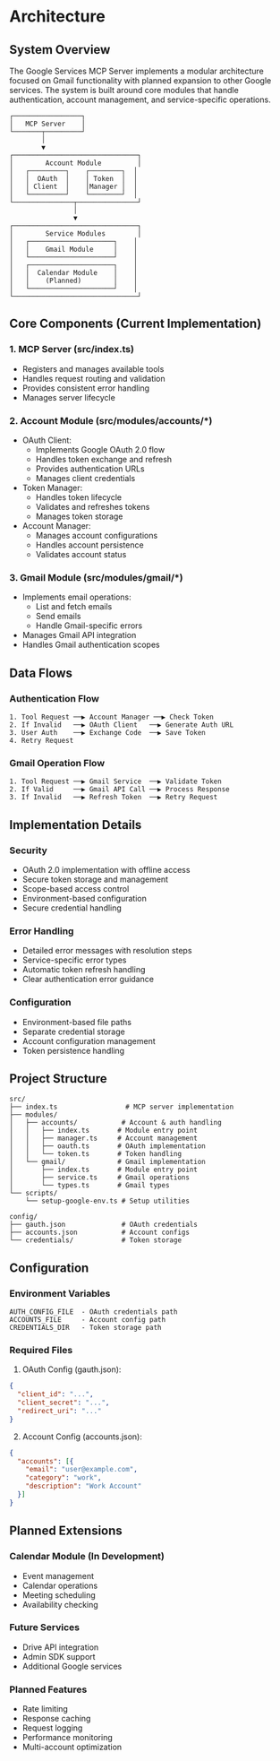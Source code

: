 # Architecture

## System Overview

The Google Services MCP Server implements a modular architecture focused on Gmail functionality with planned expansion to other Google services. The system is built around core modules that handle authentication, account management, and service-specific operations.

```
┌─────────────────┐
│   MCP Server    │
└───────┬─────────┘
        │
        ▼
┌───────────────────────────────┐
│        Account Module         │
│   ┌─────────┐    ┌────────┐  │
│   │  OAuth  │    │ Token  │  │
│   │ Client  │    │Manager │  │
│   └─────────┘    └────────┘  │
└───────────────┬───────────────┘
                │
                ▼
┌───────────────────────────────┐
│        Service Modules        │
│   ┌─────────────────────┐    │
│   │    Gmail Module     │    │
│   └─────────────────────┘    │
│   ┌─────────────────────┐    │
│   │  Calendar Module    │    │
│   │    (Planned)        │    │
│   └─────────────────────┘    │
└───────────────────────────────┘
```

## Core Components (Current Implementation)

### 1. MCP Server (src/index.ts)
- Registers and manages available tools
- Handles request routing and validation
- Provides consistent error handling
- Manages server lifecycle

### 2. Account Module (src/modules/accounts/*)
- OAuth Client:
  - Implements Google OAuth 2.0 flow
  - Handles token exchange and refresh
  - Provides authentication URLs
  - Manages client credentials
- Token Manager:
  - Handles token lifecycle
  - Validates and refreshes tokens
  - Manages token storage
- Account Manager:
  - Manages account configurations
  - Handles account persistence
  - Validates account status

### 3. Gmail Module (src/modules/gmail/*)
- Implements email operations:
  - List and fetch emails
  - Send emails
  - Handle Gmail-specific errors
- Manages Gmail API integration
- Handles Gmail authentication scopes

## Data Flows

### Authentication Flow
```
1. Tool Request ──▶ Account Manager ──▶ Check Token
2. If Invalid   ──▶ OAuth Client   ──▶ Generate Auth URL
3. User Auth    ──▶ Exchange Code  ──▶ Save Token
4. Retry Request
```

### Gmail Operation Flow
```
1. Tool Request ──▶ Gmail Service  ──▶ Validate Token
2. If Valid     ──▶ Gmail API Call ──▶ Process Response
3. If Invalid   ──▶ Refresh Token  ──▶ Retry Request
```

## Implementation Details

### Security
- OAuth 2.0 implementation with offline access
- Secure token storage and management
- Scope-based access control
- Environment-based configuration
- Secure credential handling

### Error Handling
- Detailed error messages with resolution steps
- Service-specific error types
- Automatic token refresh handling
- Clear authentication error guidance

### Configuration
- Environment-based file paths
- Separate credential storage
- Account configuration management
- Token persistence handling

## Project Structure
```
src/
├── index.ts                 # MCP server implementation
├── modules/
│   ├── accounts/           # Account & auth handling
│   │   ├── index.ts       # Module entry point
│   │   ├── manager.ts     # Account management
│   │   ├── oauth.ts       # OAuth implementation
│   │   └── token.ts       # Token handling
│   └── gmail/             # Gmail implementation
│       ├── index.ts       # Module entry point
│       ├── service.ts     # Gmail operations
│       └── types.ts       # Gmail types
└── scripts/
    └── setup-google-env.ts # Setup utilities

config/
├── gauth.json              # OAuth credentials
├── accounts.json           # Account configs
└── credentials/            # Token storage
```

## Configuration

### Environment Variables
```
AUTH_CONFIG_FILE  - OAuth credentials path
ACCOUNTS_FILE     - Account config path
CREDENTIALS_DIR   - Token storage path
```

### Required Files
1. OAuth Config (gauth.json):
```json
{
  "client_id": "...",
  "client_secret": "...",
  "redirect_uri": "..."
}
```

2. Account Config (accounts.json):
```json
{
  "accounts": [{
    "email": "user@example.com",
    "category": "work",
    "description": "Work Account"
  }]
}
```

## Planned Extensions

### Calendar Module (In Development)
- Event management
- Calendar operations
- Meeting scheduling
- Availability checking

### Future Services
- Drive API integration
- Admin SDK support
- Additional Google services

### Planned Features
- Rate limiting
- Response caching
- Request logging
- Performance monitoring
- Multi-account optimization
